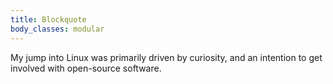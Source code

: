 ```yaml
---
title: Blockquote
body_classes: modular
---
```


My jump into Linux was primarily driven by curiosity, and an intention to get involved with open-source software.